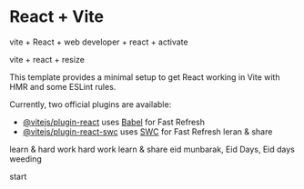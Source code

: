 # React + Vite
vite + React + web developer  + react + activate

vite + react + resize

This template provides a minimal setup to get React working in Vite with HMR and some ESLint rules.

Currently, two official plugins are available:

- [@vitejs/plugin-react](https://github.com/vitejs/vite-plugin-react/blob/main/packages/plugin-react/README.md) uses [Babel](https://babeljs.io/) for Fast Refresh
- [@vitejs/plugin-react-swc](https://github.com/vitejs/vite-plugin-react-swc) uses [SWC](https://swc.rs/) for Fast Refresh
leran & share

learn & hard work hard work learn & share eid munbarak, Eid Days, Eid days
weeding

start
